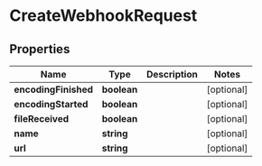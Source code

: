 
# CreateWebhookRequest

## Properties

Name | Type | Description | Notes
------------ | ------------- | ------------- | -------------
**encodingFinished** | **boolean** |  |  [optional]
**encodingStarted** | **boolean** |  |  [optional]
**fileReceived** | **boolean** |  |  [optional]
**name** | **string** |  |  [optional]
**url** | **string** |  |  [optional]



